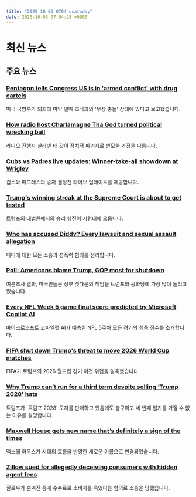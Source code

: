 ```yaml
---
title: "2025 10 03 0704 usatoday"
date: 2025-10-03 07:04:28 +0900
---
```


# 최신 뉴스

## 주요 뉴스
### [Pentagon tells Congress US is in 'armed conflict' with drug cartels](https://www.usatoday.com/story/news/politics/2025/10/02/pentagon-congress-armed-conflict-drug-cartels/86480302007/)
 미국 국방부가 의회에 마약 밀매 조직과의 '무장 충돌' 상태에 있다고 보고했습니다.
### [How radio host Charlamagne Tha God turned political wrecking ball](https://www.usatoday.com/story/news/politics/2025/10/02/trump-charlamagne-tha-god-cardi-b-politics/86284390007/)
 라디오 진행자 찰라멘 태 갓이 정치적 파괴자로 변모한 과정을 다룹니다.
### [Cubs vs Padres live updates: Winner-take-all showdown at Wrigley](https://www.usatoday.com/story/sports/mlb/playoffs/2025/10/02/cubs-vs-padres-score-live-mlb-playoffs-highlights/86481994007/)
 컵스와 파드레스의 승자 결정전 라이브 업데이트를 제공합니다.
### [Trump's winning streak at the Supreme Court is about to get tested](https://www.usatoday.com/story/news/politics/2025/10/02/supreme-court-justices-trump-win-term/86418793007/)
 트럼프의 대법원에서의 승리 행진이 시험대에 오릅니다.
### [Who has accused Diddy? Every lawsuit and sexual assault allegation](https://www.usatoday.com/story/entertainment/celebrities/2025/10/02/diddy-allegations-list-accusers-lawsuits/86453281007/)
 디디에 대한 모든 소송과 성폭력 혐의를 정리합니다.
### [Poll: Americans blame Trump, GOP most for shutdown](https://www.usatoday.com/story/news/politics/2025/10/02/poll-americans-blame-trump-republicans-for-shutdown/86474339007/)
 여론조사 결과, 미국인들은 정부 셧다운의 책임을 트럼프와 공화당에 가장 많이 돌리고 있습니다.
### [Every NFL Week 5 game final score predicted by Microsoft Copilot AI](https://www.usatoday.com/story/sports/nfl/2025/10/02/nfl-week-5-ai-picks-predictions/86446068007/)
 마이크로소프트 코파일럿 AI가 예측한 NFL 5주차 모든 경기의 최종 점수를 소개합니다.
### [FIFA shut down Trump's threat to move 2026 World Cup matches](https://www.usatoday.com/story/sports/soccer/2025/10/01/fifa-responds-trump-threat-move-2026-world-cup-matches/86461819007/)
 FIFA가 트럼프의 2026 월드컵 경기 이전 위협을 일축했습니다.
### [Why Trump can’t run for a third term despite selling ‘Trump 2028' hats](https://www.usatoday.com/story/news/politics/2025/10/01/trump-2028-hats-oval-office-hakeem-jeffries-shutdown/86453815007/)
 트럼프가 '트럼프 2028' 모자를 판매하고 있음에도 불구하고 세 번째 임기를 가질 수 없는 이유를 설명합니다.
### [Maxwell House gets new name that’s definitely a sign of the times](https://www.usatoday.com/story/money/2025/10/01/maxwell-house-coffee-name-change-maxwell-apartment/86456209007/)
 맥스웰 하우스가 시대의 흐름을 반영한 새로운 이름으로 변경되었습니다.
### [Zillow sued for allegedly deceiving consumers with hidden agent fees](https://www.usatoday.com/story/money/personalfinance/real-estate/2025/10/01/zillow-lawsuit-hidden-agent-fees/86460877007/)
 질로우가 숨겨진 중개 수수료로 소비자를 속였다는 혐의로 소송을 당했습니다.